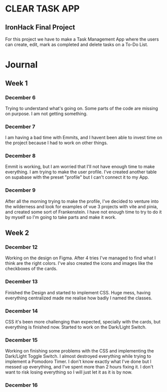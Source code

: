 # CLEAR TASK APP

## IronHack Final Project

For this project we have to make a Task Management App where the users can create, edit, mark as completed and delete tasks on a To-Do List.

# Journal

## Week 1

### December 6

Trying to understand what's going on. Some parts of the code are missing on purpose. I am not getting something.

### December 7

I am having a bad time with Emmits, and I havent been able to invest time on the project because I had to work on other things.

### December 8

Emmit is working, but I am worried that I'll not have enough time to make everything. I am trying to make the user profile. I've created another table on supabase with the preset "profile" but I can't connect it to my App.

### December 9

After all the morning trying to make the profile, I've decided to venture into the wilderness and look for examples of vue 3 projects with vite and pinia, and created some sort of Frankenstein. I have not enough time to try to do it by myself so I'm going to take parts and make it work.

## Week 2

### December 12

Working on the design on Figma. After 4 tries I've managed to find what I think are the right colors. I've also created the icons and images like the checkboxes of the cards.

### December 13

Finished the Design and started to implement CSS. Huge mess, having everything centralized made me realise how badly I named the classes.

### December 14

CSS it's been more challenging than expected, specially with the cards, but everything is finished now. Started to work on the Dark/Light Switch.

### December 15

Working on finishing some problems with the CSS and implementing the Dark/Light Toggle Switch. I almost destroyed everything while trying to implement a Pomodoro Timer. I don't know exactly what I've done but I messed up everything, and I've spent more than 2 hours fixing it. I don't want to risk losing everything so I will just let it as it is by now.

### December 16
